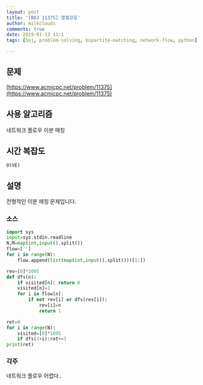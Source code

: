 ```yaml
---
layout: post
title: '[BOJ 11375] 열혈강호'
author: milkclouds
comments: true
date: 2019-01-13 11:1
tags: [boj, problem-solving, bipartite-matching, network-flow, python]

---
```


## 문제
[https://www.acmicpc.net/problem/11375](https://www.acmicpc.net/problem/11375)

## 사용 알고리즘
네트워크 플로우
이분 매칭

## 시간 복잡도
`O(VE)`


## 설명
전형적인 이분 매칭 문제입니다.


### 소스  

```python
import sys
input=sys.stdin.readline
N,M=map(int,input().split())
flow=['']
for i in range(N):
    flow.append(list(map(int,input().split()))[1:])

rev=[0]*1005
def dfs(n):
    if visited[n]: return 0
    visited[n]=1
    for i in flow[n]:
        if not rev[i] or dfs(rev[i]):
            rev[i]=n
            return 1

ret=0
for i in range(N):
    visited=[0]*1005
    if dfs(1+i):ret+=1
print(ret)
```

### 각주  
네트워크 플로우 어렵다..